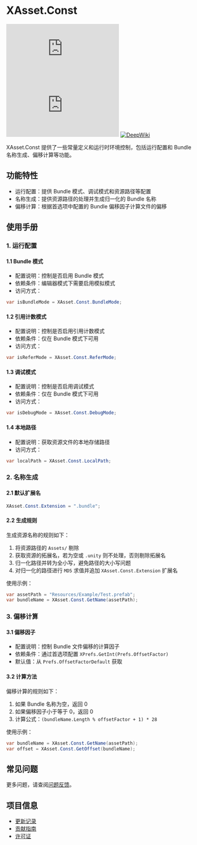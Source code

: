 # XAsset.Const

[![Version](https://img.shields.io/npm/v/org.eframework.u3d.res)](https://www.npmjs.com/package/org.eframework.u3d.res)
[![Downloads](https://img.shields.io/npm/dm/org.eframework.u3d.res)](https://www.npmjs.com/package/org.eframework.u3d.res)
[![DeepWiki](https://img.shields.io/badge/DeepWiki-Explore-blue)](https://deepwiki.com/eframework-org/U3D.RES)

XAsset.Const 提供了一些常量定义和运行时环境控制，包括运行配置和 Bundle 名称生成、偏移计算等功能。

## 功能特性

- 运行配置：提供 Bundle 模式、调试模式和资源路径等配置
- 名称生成：提供资源路径的处理并生成归一化的 Bundle 名称
- 偏移计算：根据首选项中配置的 Bundle 偏移因子计算文件的偏移

## 使用手册

### 1. 运行配置

#### 1.1 Bundle 模式
- 配置说明：控制是否启用 Bundle 模式
- 依赖条件：编辑器模式下需要启用模拟模式
- 访问方式：
```csharp
var isBundleMode = XAsset.Const.BundleMode;
```

#### 1.2 引用计数模式
- 配置说明：控制是否启用引用计数模式
- 依赖条件：仅在 Bundle 模式下可用
- 访问方式：
```csharp
var isReferMode = XAsset.Const.ReferMode;
```

#### 1.3 调试模式
- 配置说明：控制是否启用调试模式
- 依赖条件：仅在 Bundle 模式下可用
- 访问方式：
```csharp
var isDebugMode = XAsset.Const.DebugMode;
```

#### 1.4 本地路径
- 配置说明：获取资源文件的本地存储路径
- 访问方式：
```csharp
var localPath = XAsset.Const.LocalPath;
```

### 2. 名称生成

#### 2.1 默认扩展名
```csharp
XAsset.Const.Extension = ".bundle";
```

#### 2.2 生成规则
生成资源名称的规则如下：
1. 将资源路径的 `Assets/` 剔除
2. 获取资源的拓展名，若为空或 `.unity` 则不处理，否则剔除拓展名
3. 归一化路径并转为全小写，避免路径的大小写问题
4. 对归一化的路径进行 `MD5` 求值并追加 `XAsset.Const.Extension` 扩展名

使用示例：
```csharp
var assetPath = "Resources/Example/Test.prefab";
var bundleName = XAsset.Const.GetName(assetPath);
```

### 3. 偏移计算

#### 3.1 偏移因子
- 配置说明：控制 Bundle 文件偏移的计算因子
- 依赖条件：通过首选项配置 `XPrefs.GetInt(Prefs.OffsetFactor)`
- 默认值：从 `Prefs.OffsetFactorDefault` 获取

#### 3.2 计算方法
偏移计算的规则如下：
1. 如果 Bundle 名称为空，返回 0
2. 如果偏移因子小于等于 0，返回 0
3. 计算公式：`(bundleName.Length % offsetFactor + 1) * 28`

使用示例：
```csharp
var bundleName = XAsset.Const.GetName(assetPath);
var offset = XAsset.Const.GetOffset(bundleName);
```

## 常见问题

更多问题，请查阅[问题反馈](../CONTRIBUTING.md#问题反馈)。

## 项目信息

- [更新记录](../CHANGELOG.md)
- [贡献指南](../CONTRIBUTING.md)
- [许可证](../LICENSE.md)
